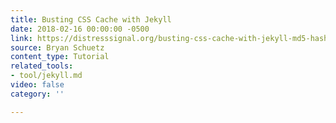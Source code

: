 ```yaml
---
title: Busting CSS Cache with Jekyll
date: 2018-02-16 00:00:00 -0500
link: https://distresssignal.org/busting-css-cache-with-jekyll-md5-hash
source: Bryan Schuetz
content_type: Tutorial
related_tools:
- tool/jekyll.md
video: false
category: ''

---
```

